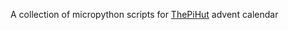 A collection of micropython scripts for [ThePiHut](https://thepihut.com/pages/maker-advent-2022-guides) advent calendar
